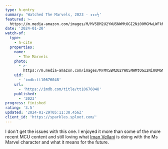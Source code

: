 ```yaml
---
type: h-entry
summary: 'Watched The Marvels, 2023 - ★★★½'
featured: >-
  https://m.media-amazon.com/images/M/MV5BM2U2YWU5NWMtOGI2Ni00MGMwLWFkNjItMjgyZWMxNjllNTMzXkEyXkFqcGdeQXVyMDM2NDM2MQ@@._V1_SX300.jpg
date: '2024-01-20'
watch-of:
  type:
    - h-cite
  properties:
    name:
      - The Marvels
    photo:
      - >-
        https://m.media-amazon.com/images/M/MV5BM2U2YWU5NWMtOGI2Ni00MGMwLWFkNjItMjgyZWMxNjllNTMzXkEyXkFqcGdeQXVyMDM2NDM2MQ@@._V1_SX300.jpg
    uid:
      - 'imdb:tt10676048'
    url:
      - 'https://imdb.com/title/tt10676048'
    published:
      - '2023'
progress: finished
rating: '3.5'
updated: '2024-01-29T05:11:30.456Z'
client_id: 'https://sparkles.sploot.com/'
---
```

I don't get the issues with this one. I enjoyed it more than some of the more recent MCU content and still loving what [Iman Vellani](https://www.imdb.com/name/nm11940123/) is doing with the Ms Marvel character and what it means for the future.
